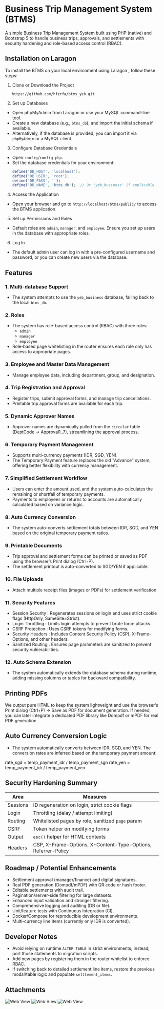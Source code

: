 
# Business Trip Management System (BTMS)

A simple Business Trip Management System built using PHP (native) and Bootstrap 5 to handle business trips, approvals, and settlements with security hardening and role-based access control (RBAC).

## Installation on Laragon

To install the BTMS on your local environment using   Laragon  , follow these steps:



1.   Clone or Download the Project 
```  
   https://github.com/hfzrfa/btms_yeb.git
```

2.   Set up Databases  
   - Open   phpMyAdmin   from Laragon or use your MySQL command-line tool.
   - Create a new database (e.g., `btms_db`), and import the initial schema if available.
   - Alternatively, if the database is provided, you can import it via `phpMyAdmin` or a MySQL client.

3.   Configure Database Credentials  
   - Open `config/config.php`.
   - Set the database credentials for your environment:
     ```php
     define('DB_HOST', 'localhost');
     define('DB_USER', 'root');
     define('DB_PASS', '');
     define('DB_NAME', 'btms_db');  // Or 'yeb_business' if applicable
     ```

4.   Access the Application  
   - Open your browser and go to `http://localhost/btms/public/` to access the BTMS application.

5.   Set up Permissions and Roles  
   - Default roles are `admin`, `manager`, and `employee`. Ensure you set up users in the database with appropriate roles.

6.   Log In  
   - The default admin user can log in with a pre-configured username and password, or you can create new users via the database.


## Features

### 1.   Multi-database Support  
   - The system attempts to use the `yeb_business` database, falling back to the local `btms_db`.

### 2.   Roles  
   - The system has role-based access control (RBAC) with three roles:
     - `admin`
     - `manager`
     - `employee`
   - Role-based page whitelisting in the router ensures each role only has access to appropriate pages.

### 3.   Employee and Master Data Management  
   - Manage employee data, including department, group, and designation.

### 4.   Trip Registration and Approval  
   - Register trips, submit approval forms, and manage trip cancellations.
   - Printable trip approval forms are available for each trip.

### 5.   Dynamic Approver Names  
   - Approver names are dynamically pulled from the `circular` table (DeptCode → Approval1..7), streamlining the approval process.

### 6.   Temporary Payment Management  
   - Supports multi-currency payments (IDR, SGD, YEN).
   - The Temporary Payment feature replaces the old "Advance" system, offering better flexibility with currency management.

### 7.   Simplified Settlement Workflow  
   - Users can enter the amount used, and the system auto-calculates the remaining or shortfall of temporary payments.
   - Payments to employees or returns to accounts are automatically calculated based on variance logic.

### 8.   Auto Currency Conversion  
   - The system auto-converts settlement totals between IDR, SGD, and YEN based on the original temporary payment ratios.

### 9.   Printable Documents  
   - Trip approval and settlement forms can be printed or saved as PDF using the browser’s Print dialog (Ctrl+P).
   - The settlement printout is auto-converted to SGD/YEN if applicable.

### 10.   File Uploads  
   - Attach multiple receipt files (images or PDFs) for settlement verification.

### 11.   Security Features  
   -   Session Security  : Regenerates sessions on login and uses strict cookie flags (HttpOnly, SameSite=Strict).
   -   Login Throttling  : Limits login attempts to prevent brute force attacks.
   -   CSRF Protection  : Uses CSRF tokens for modifying forms.
   -   Security Headers  : Includes Content Security Policy (CSP), X-Frame-Options, and other headers.
   -   Sanitized Routing  : Ensures page parameters are sanitized to prevent security vulnerabilities.

### 12.   Auto Schema Extension  
   - The system automatically extends the database schema during runtime, adding missing columns or tables for backward compatibility.

## Printing PDFs

We output pure HTML to keep the system lightweight and use the browser’s Print dialog (Ctrl+P) → Save as PDF for document generation. If needed, you can later integrate a dedicated PDF library like   Dompdf   or   mPDF   for real PDF generation.

## Auto Currency Conversion Logic

- The system automatically converts between IDR, SGD, and YEN. The conversion rates are inferred based on the temporary payment amount:

rate\_sgd = temp\_payment\_idr / temp\_payment\_sgn
rate\_yen = temp\_payment\_idr / temp\_payment\_yen


## Security Hardening Summary

| Area        | Measures                                                        |
|-------------|-----------------------------------------------------------------|
|   Sessions  | ID regeneration on login, strict cookie flags                   |
|   Login     | Throttling (delay / attempt limiting)                            |
|   Routing   | Whitelisted pages by role, sanitized `page` param                |
|   CSRF      | Token helper on modifying forms                                 |
|   Output    | `esc()` helper for HTML contexts                                 |
|   Headers   | CSP, X-Frame-Options, X-Content-Type-Options, Referrer-Policy   |

## Roadmap / Potential Enhancements

- Settlement approval (manager/finance) and digital signatures.
- Real PDF generation (Dompdf/mPDF) with QR code or hash footer.
- Editable settlements with audit trail.
- Pagination/server-side filtering for large datasets.
- Enhanced input validation and stronger filtering.
- Comprehensive logging and auditing (DB or file).
- Unit/feature tests with Continuous Integration (CI).
- Docker/Compose for reproducible development environments.
- Multi-currency line items (currently only IDR is converted).

## Developer Notes

- Avoid relying on runtime `ALTER TABLE` in strict environments; instead, port those statements to migration scripts.
- Add new pages by registering them in the router whitelist to enforce RBAC.
- If switching back to detailed settlement line items, restore the previous modal/table logic and populate `settlement_items`.

## Attachments

  ![Web View](pubic/assets/1.png)
    ![Web View](pubic/assets/2.png)
      ![Web View](pubic/assets/3.png)




